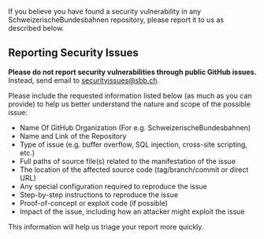 <!-- BEGIN SBB SECURITY.MD V0.0.1 BLOCK -->
If you believe you have found a security vulnerability in any SchweizerischeBundesbahnen repository, please report it to us as described below.
## Reporting Security Issues
**Please do not report security vulnerabilities through public GitHub issues.**
Instead, send email to [securityissues@sbb.ch](mailto:github.security.issues@sbb.ch).

Please include the requested information listed below (as much as you can provide) to help us better understand the nature and scope of the possible issue:

  * Name Of GitHub Organization (For e.g. SchweizerischeBundesbahnen)
  * Name and Link of the Repository
  * Type of issue (e.g. buffer overflow, SQL injection, cross-site scripting, etc.)
  * Full paths of source file(s) related to the manifestation of the issue
  * The location of the affected source code (tag/branch/commit or direct URL)
  * Any special configuration required to reproduce the issue
  * Step-by-step instructions to reproduce the issue
  * Proof-of-concept or exploit code (if possible)
  * Impact of the issue, including how an attacker might exploit the issue

This information will help us triage your report more quickly.


<!-- END SBB SECURITY.MD V0.0.1 BLOCK -->
